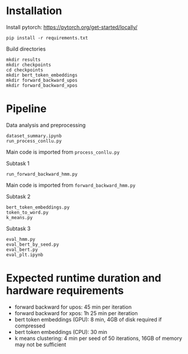 # Installation

Install pytorch: https://pytorch.org/get-started/locally/

```
pip install -r requirements.txt
```

Build directories

```
mkdir results
mkdir checkpoints
cd checkpoints
mkdir bert_token_embeddings
mkdir forward_backward_upos
mkdir forward_backward_xpos
```

# Pipeline

Data analysis and preprocessing

```
dataset_summary.ipynb
run_process_conllu.py
```

Main code is imported from `process_conllu.py`

Subtask 1

```
run_forward_backward_hmm.py
```

Main code is imported from `forward_backward_hmm.py`

Subtask 2

```
bert_token_embeddings.py
token_to_word.py
k_means.py
```

Subtask 3

```
eval_hmm.py
eval_bert_by_seed.py
eval_bert.py
eval_plt.ipynb
```

# Expected runtime duration and hardware requirements

* forward backward for upos: 45 min per iteration
* forward backward for xpos: 1h 25 min per iteration
* bert token embeddings (GPU): 8 min, 4GB of disk required if compressed
* bert token embeddings (CPU): 30 min
* k means clustering: 4 min per seed of 50 iterations, 16GB of memory may not be sufficient
